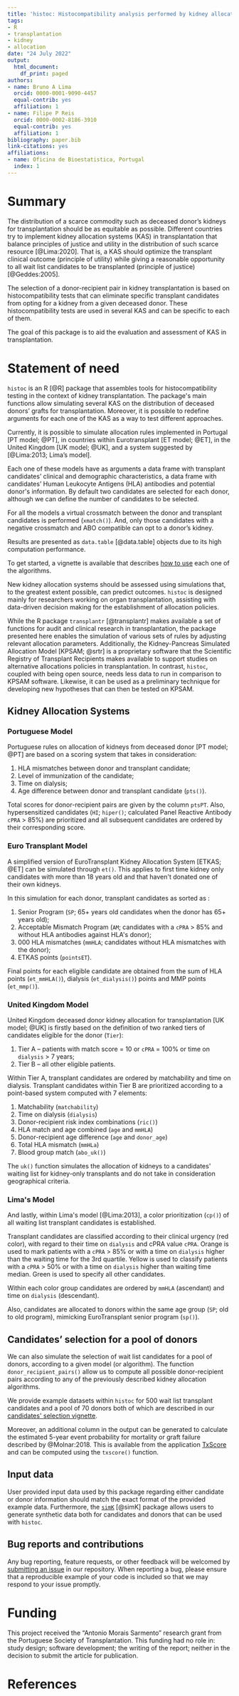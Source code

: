 ```yaml
---
title: 'histoc: Histocompatibility analysis performed by kidney allocation systems'
tags:
- R
- transplantation
- kidney
- allocation
date: "24 July 2022"
output:
  html_document:
    df_print: paged
authors:
- name: Bruno A Lima
  orcid: 0000-0001-9090-4457
  equal-contrib: yes
  affiliation: 1
- name: Filipe P Reis
  orcid: 0000-0002-8186-3910
  equal-contrib: yes
  affiliation: 1
bibliography: paper.bib
link-citations: yes
affiliations:
- name: Oficina de Bioestatistica, Portugal
  index: 1
---
```


# Summary

The distribution of a scarce commodity such as deceased donor’s kidneys for transplantation should be as equitable as possible. Different countries try to implement kidney allocation systems (KAS) in transplantation that balance principles of justice and utility in the distribution of such scarce resource [@Lima:2020]. That is, a KAS should optimize the transplant clinical outcome (principle of utility) while giving a reasonable opportunity to all wait list candidates to be transplanted (principle of justice) [@Geddes:2005].

The selection of a donor-recipient pair in kidney transplantation is based on histocompatibility tests that can eliminate specific transplant candidates from opting for a kidney from a given deceased donor. These histocompatibility tests are used in several KAS and can be specific to each of them.

The goal of this package is to aid the evaluation and assessment of KAS in transplantation.

# Statement of need

`histoc` is an R [@R] package that assembles tools for histocompatibility testing in the context of kidney transplantation. The package's main functions allow simulating several KAS on the distribution of deceased donors’ grafts for transplantation. Moreover, it is possible to redefine arguments for each one of the KAS as a way to test different approaches.

Currently, it is possible to simulate allocation rules implemented in Portugal [PT model; @PT], in countries within Eurotransplant [ET model; @ET], in the United Kingdom [UK model; @UK], and a system suggested by [@Lima:2013; Lima’s model].

Each one of these models have as arguments a data frame with transplant candidates’ clinical and demographic characteristics, a data frame with candidates’ Human Leukocyte Antigens (HLA) antibodies and potential donor's information. By default two candidates are selected for each donor, although we can define the number of candidates to be selected.

For all the models a virtual crossmatch between the donor and transplant candidates is performed (`xmatch()`). And, only those candidates with a negative crossmatch and ABO compatible can opt to a donor’s kidney.

Results are presented as `data.table` [@data.table] objects due to its high computation performance.

To get started, a vignette is available that describes [how to use](https://txopen.github.io/histoc/articles/how_to.html) each one of the algorithms.

New kidney allocation systems should be assessed using simulations that, to the greatest extent possible, can predict outcomes. `histoc` is designed mainly for researchers working on organ transplantation, assisting with data-driven decision making for the establishment of allocation policies.

While the R package `transplantr` [@transplantr] makes available a set of functions for audit and clinical research in transplantation, the package presented here enables the simulation of various sets of rules by adjusting relevant allocation parameters. Additionally, the Kidney-Pancreas Simulated Allocation Model [KPSAM; @srtr] is a proprietary software that the Scientific Registry of Transplant Recipients makes available to support studies on alternative allocations policies in transplantation. In contrast, `histoc`, coupled with being open source, needs less data to run in comparison to KPSAM software. Likewise, it can be used as a preliminary technique for developing new hypotheses that can then be tested on KPSAM.

## Kidney Allocation Systems

### Portuguese Model

Portuguese rules on allocation of kidneys from deceased donor [PT model; @PT] are based on a scoring system that takes in consideration:  

1. HLA mismatches between donor and transplant candidate;
2. Level of immunization of the candidate;
3. Time on dialysis;
4. Age difference between donor and transplant candidate (`pts()`).

Total scores for donor-recipient pairs are given by the column `ptsPT`. Also, hypersensitized candidates (`HI`; `hiper()`; calculated Panel Reactive Antibody `cPRA` > 85%) are prioritized and all subsequent candidates are ordered by their corresponding score.

### Euro Transplant Model

A simplified version of EuroTransplant Kidney Allocation System [ETKAS; @ET] can be simulated through `et()`. This applies to first time kidney only candidates with more than 18 years old and that haven't donated one of their own kidneys.  

In this simulation for each donor, transplant candidates as sorted as :

1. Senior Program (`SP`; 65+ years old candidates when the donor has 65+ years old);
2. Acceptable Mismatch Program (`AM`; candidates with a `cPRA` > 85% and without HLA antibodies against HLA's donor);
3. 000 HLA mismatches (`mmHLA`; candidates without HLA mismatches with the donor);
4. ETKAS points (`pointsET`).

Final points for each eligible candidate are obtained from the sum of HLA points (`et_mmHLA()`), dialysis (`et_dialysis()`) points and MMP points (`et_mmp()`).

### United Kingdom Model

United Kingdom deceased donor kidney allocation for transplantation [UK model; @UK] is firstly based on the definition of two ranked tiers of candidates eligible for the donor (`Tier`):

1. Tier A – patients with match score = 10 or `cPRA` = 100% or time on `dialysis` > 7 years;
2. Tier B – all other eligible patients.

Within Tier A, transplant candidates are ordered by matchability and time on dialysis. Transplant candidates within Tier B are prioritized according to a point-based system computed with 7 elements:

1. Matchability (`matchability`)
2. Time on dialysis (`dialysis`)
3. Donor-recipient risk index combinations (`ric()`)
4. HLA match and age combined (`age` and `mmHLA`)
5. Donor-recipient age difference (`age` and `donor_age`)
6. Total HLA mismatch (`mmHLa`)
7. Blood group match (`abo_uk()`)

The `uk()` function simulates the allocation of kidneys to a candidates' waiting list for kidney-only transplants and do not take in consideration geographical criteria.

### Lima's Model

And lastly, within Lima's model [@Lima:2013], a color prioritization (`cp()`) of all waiting list transplant candidates is established.

Transplant candidates are classified according to their clinical urgency (red color), with regard to their time on `dialysis` and cPRA value `cPRA`. Orange is used to mark patients with a `cPRA` > 85% or with a time on `dialysis` higher than the waiting time for the 3rd quartile. Yellow is used to classify patients with a `cPRA` > 50% or with a time on `dialysis` higher than waiting time median. Green is used to specify all other candidates.

Within each color group candidates are ordered by `mmHLA` (ascendant) and time on `dialysis` (descendant).

Also, candidates are allocated to donors within the same age group (`SP`; old to old program), mimicking EuroTransplant senior program (`sp()`).

## Candidates’ selection for a pool of donors

We can also simulate the selection of wait list candidates for a pool of donors, according to a given model (or algorithm). The function `donor_recipient_pairs()` allow us to compute all possible donor-recipient pairs according to any of the previously described kidney allocation algorithms.

We provide example datasets within `histoc` for 500 wait list transplant candidates and a pool of 70 donors both of which are described in our [candidates' selection vignette](https://txopen.github.io/histoc/articles/cand_select.html).

Moreover, an additional column in the output can be generated to calculate the estimated 5-year event probability for mortality or graft failure described by @Molnar:2018. This is available from the application [TxScore](https://balima.shinyapps.io/scoreTx/) and can be computed using the `txscore()` function.

## Input data

User provided input data used by this package regarding either candidate or donor information should match the exact format of the provided example data. Furthermore, the [`simK`](https://github.com/txopen/simK) [@simK] package allows users to generate synthetic data both for candidates and donors that can be used with `histoc`.  

## Bug reports and contributions

Any bug reporting, feature requests, or other feedback will be welcomed by [submitting an issue](https://github.com/txopen/histoc/issues) in our repository. When reporting a bug, please ensure that a reproducible example of your code is included so that we may respond to your issue promptly.

# Funding

This project received the “Antonio Morais Sarmento” research grant from the Portuguese Society of Transplantation. This funding had no role in: study design; software development; the writing of the report; neither in the decision to submit the article for publication.

# References
